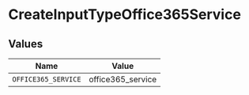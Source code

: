 # CreateInputTypeOffice365Service


## Values

| Name                | Value               |
| ------------------- | ------------------- |
| `OFFICE365_SERVICE` | office365_service   |